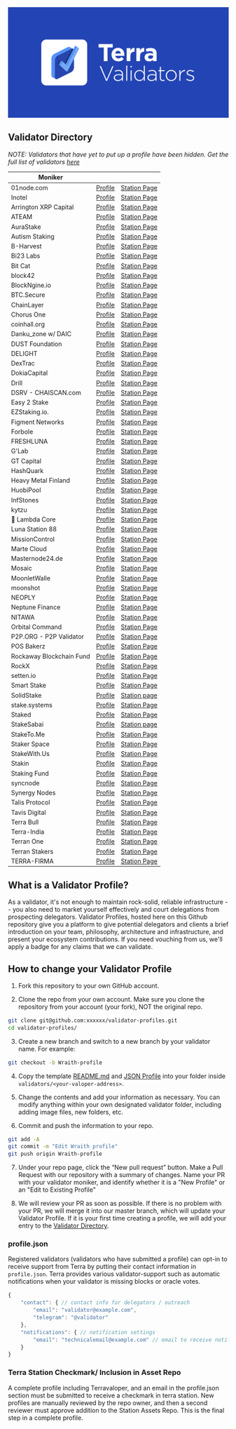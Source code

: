 <img src="img/banner_bg.png" />

## Validator Directory

_NOTE: Validators that have yet to put up a profile have been hidden. Get the full list of validators [here](https://station.terra.money/staking)_

| Moniker               |                                                                                       |                                                                                                           |
|-----------------------|---------------------------------------------------------------------------------------|-----------------------------------------------------------------------------------------------------------|
| 01node.com            | [Profile](./validators/terravaloper1khfcg09plqw84jxy5e7fj6ag4s2r9wqsgm7k94/README.md) | [Station Page](https://station.terra.money/validator/terravaloper1khfcg09plqw84jxy5e7fj6ag4s2r9wqsgm7k94) |
| Inotel                | [Profile](./validators/terravaloper1vqegsqhe8q06t6jwgvww0qcr2u6v6g9xrwjnmw/README.md) | [Station Page](https://station.terra.money/validator/terravaloper1vqegsqhe8q06t6jwgvww0qcr2u6v6g9xrwjnmw) |
| Arrington XRP Capital | [Profile](./validators/terravaloper1c6gve6zhye5690563wxmvns7mugz6plu4aj7d3/README.md) | [Station Page](https://station.terra.money/validator/terravaloper1c6gve6zhye5690563wxmvns7mugz6plu4aj7d3) |
| ATEAM                 | [Profile](./validators/terravaloper1tusfpgvjrplqg2fm7wacy4slzjmnzswcfufuvp/README.md) | [Station Page](https://station.terra.money/validator/terravaloper1tusfpgvjrplqg2fm7wacy4slzjmnzswcfufuvp) |
| AuraStake                | [Profile](./validators/terravaloper1rjmzlljxwu2qh6g2sm9uldmtg0kj4qgyy9jx24/README.md) | [Station Page](https://station.terra.money/validator/terravaloper1rjmzlljxwu2qh6g2sm9uldmtg0kj4qgyy9jx24) |
| Autism Staking        | [Profile](./validators/terravaloper1zc9uadde55t4k3aw9uvgpkhwpsyzkq3k20g38r/README.md) | [Station Page](https://station.terra.money/validator/terravaloper1zc9uadde55t4k3aw9uvgpkhwpsyzkq3k20g38r) |
| B-Harvest             | [Profile](./validators/terravaloper15zcjduavxc5mkp8qcqs9eyhwlqwdlrzy6jln3m/README.md) | [Station Page](https://station.terra.money/validator/terravaloper15zcjduavxc5mkp8qcqs9eyhwlqwdlrzy6jln3m) |
| Bi23 Labs             | [Profile](./validators/terravaloper1jsdfyz8uhw2nd7cl45709w40r268phmvxam8eh/README.md) | [Station Page](https://station.terra.money/validator/terravaloper1jsdfyz8uhw2nd7cl45709w40r268phmvxam8eh) |
| Bit Cat               | [Profile](./validators/terravaloper1k4ef8m95t7eq522evmmuzvfkpla04pezmu4j7k/README.md) | [Station Page](https://station.terra.money/validator/terravaloper1k4ef8m95t7eq522evmmuzvfkpla04pezmu4j7k) |
| block42               | [Profile](./validators/terravaloper16tc3c9u6yj5uuhru32pvs0pahfwraurpypz7vj/README.md) | [Station Page](https://station.terra.money/validator/terravaloper16tc3c9u6yj5uuhru32pvs0pahfwraurpypz7vj) |
| BlockNgine.io         | [Profile](./validators/terravaloper1f2t96sz9hnwsqnneux6v28xfgn07pkxjduvwjz/README.md) | [Station Page](https://station.terra.money/validator/terravaloper1f2t96sz9hnwsqnneux6v28xfgn07pkxjduvwjz) |
| BTC.Secure            | [Profile](./validators/terravaloper1ya23p5cxtxwcfdrq4dmd2h0p5nc0vcl96yhjra/README.md) | [Station Page](https://station.terra.money/validator/terravaloper1ya23p5cxtxwcfdrq4dmd2h0p5nc0vcl96yhjra) |
| ChainLayer            | [Profile](./validators/terravaloper1kgddca7qj96z0qcxr2c45z73cfl0c75paknc5e/README.md) | [Station Page](https://station.terra.money/validator/terravaloper1kgddca7qj96z0qcxr2c45z73cfl0c75paknc5e) |
| Chorus One            | [Profile](./validators/terravaloper15urq2dtp9qce4fyc85m6upwm9xul30496sgk37/README.md) | [Station Page](https://station.terra.money/validator/terravaloper15urq2dtp9qce4fyc85m6upwm9xul30496sgk37) |
| coinhall.org          | [Profile](./validators/terravaloper1we68q2zel6ajpxuzw5aqhh07zlxxywrkx7jcfz/README.md) | [Station Page](https://station.terra.money/validator/terravaloper1we68q2zel6ajpxuzw5aqhh07zlxxywrkx7jcfz) |
| Danku_zone w/ DAIC     | [Profile](./validators/terravaloper12r8929na0amxfj406zw7vk8jmd03fmzcj9r2gg/README.md) | [Station Page](https://station.terra.money/validator/terravaloper12r8929na0amxfj406zw7vk8jmd03fmzcj9r2gg) |
| DUST Foundation       | [Profile](./validators/terravaloper13307pxehvt0qply3kw9vk578u4az0u4mu9eef4/README.md) | [Station Page](https://station.terra.money/validator/terravaloper13307pxehvt0qply3kw9vk578u4az0u4mu9eef4) |
| DELIGHT               | [Profile](./validators/terravaloper1fjuvyccn8hfmn5r7wc2t3kwqy09zzp6tyjcf50/README.md) | [Station Page](https://station.terra.money/validator/terravaloper1fjuvyccn8hfmn5r7wc2t3kwqy09zzp6tyjcf50) |
| DexTrac               | [Profile](./validators/terravaloper1wc76cg6zgqd7tm4cltg73dgceff77gdshj3w06/README.md) | [Station Page](https://station.terra.money/validator/terravaloper1wc76cg6zgqd7tm4cltg73dgceff77gdshj3w06) |
| DokiaCapital          | [Profile](./validators/terravaloper1v5hrqlv8dqgzvy0pwzqzg0gxy899rm4kdur03x/README.md) | [Station Page](https://station.terra.money/validator/terravaloper1v5hrqlv8dqgzvy0pwzqzg0gxy899rm4kdur03x) |
| Drill                | [Profile](./validators/terravaloper19r4pzmtejrlc722mf0ccf0x58atg8awpqnyshc/README.md) | [Station Page](https://station.terra.money/validator/terravaloper19r4pzmtejrlc722mf0ccf0x58atg8awpqnyshc) |
| DSRV - CHAISCAN.com   | [Profile](./validators/terravaloper175hhkyxmkp8hf2zrzka7cnn7lk6mudtv4uuu64/README.md) | [Station Page](https://station.terra.money/validator/terravaloper175hhkyxmkp8hf2zrzka7cnn7lk6mudtv4uuu64) |
| Easy 2 Stake          | [Profile](./validators/terravaloper1d0vfj9zvxfgcm4yt4ze4u35mvhj57eg2ku2ekv/README.md) | [Station Page](https://station.terra.money/validator/terravaloper1d0vfj9zvxfgcm4yt4ze4u35mvhj57eg2ku2ekv) |
| EZStaking.io.         | [Profile](./validators/terravaloper1vv4y54wczzk99ga65uvy7555n5q68gswcmdvj2/README.md) | [Station Page](https://station.terra.money/validator/terravaloper1vv4y54wczzk99ga65uvy7555n5q68gswcmdvj2) |
| Figment Networks      | [Profile](./validators/terravaloper15cupwhpnxhgylxa8n4ufyvux05xu864jcv0tsw/README.md) | [Station Page](https://station.terra.money/validator/terravaloper15cupwhpnxhgylxa8n4ufyvux05xu864jcv0tsw) |
| Forbole               | [Profile](./validators/terravaloper1jkqr2vfg4krfd4zwmsf7elfj07cjuzss30ux8g/README.md) | [Station Page](https://station.terra.money/validator/terravaloper1jkqr2vfg4krfd4zwmsf7elfj07cjuzss30ux8g) |
| FRESHLUNA             | [Profile](./validators/terravaloper1audgfvmgt0js54p3s8kj3r40uwej6vy2tv6rrw/README.md) | [Station Page](https://station.terra.money/validator/terravaloper1audgfvmgt0js54p3s8kj3r40uwej6vy2tv6rrw) |
| G'Lab                 | [Profile](./validators/terravaloper122jtp99q03vjdq2d63fgtmsjyndhkh3whaqaas/README.md) | [Station Page](https://station.terra.money/validator/terravaloper122jtp99q03vjdq2d63fgtmsjyndhkh3whaqaas) |
| GT Capital            | [Profile](./validators/terravaloper1rn9grwtg4p3f30tpzk8w0727ahcazj0f0n3xnk/README.md) | [Station Page](https://station.terra.money/validator/terravaloper1rn9grwtg4p3f30tpzk8w0727ahcazj0f0n3xnk) |
| HashQuark             | [Profile](./validators/terravaloper13ww603e55suhavpuyjft3htxca6g4tldt92pgf/README.md) | [Station Page](https://station.terra.money/validator/terravaloper13ww603e55suhavpuyjft3htxca6g4tldt92pgf) |
| Heavy Metal Finland   | [Profile](./validators/terravaloper1xetqge5kmatfk6223hcfgf8z3tnukmjhrewxru/README.md) | [Station Page](https://station.terra.money/validator/terravaloper1xetqge5kmatfk6223hcfgf8z3tnukmjhrewxru) |
| HuobiPool             | [Profile](./validators/terravaloper12kfeqrflptmlz5qj8agrm2ze6dzss3crm7uevf/README.md) | [Station Page](https://station.terra.money/validator/terravaloper12kfeqrflptmlz5qj8agrm2ze6dzss3crm7uevf) |
| InfStones             | [Profile](./validators/terravaloper1u3gcqh4xqcdfkcu82nrk9u75x8vtvcz7xafgpy/README.md) | [Station Page](https://station.terra.money/validator/terravaloper1u3gcqh4xqcdfkcu82nrk9u75x8vtvcz7xafgpy) |
| kytzu                 | [Profile](./validators/terravaloper1jyjg55hzsh0f4xymy0kuuan30pp4q75ruqmvyt/README.md) | [Station Page](https://station.terra.money/validator/terravaloper1jyjg55hzsh0f4xymy0kuuan30pp4q75ruqmvyt) |
| 🚀 Lambda Core       | [Profile](./validators/terravaloper1mgdsc0get3w984h03a02zy6gmg3kgqtfqs3tky/README.md) | [Station Page](https://station.terra.money/validator/terravaloper1mgdsc0get3w984h03a02zy6gmg3kgqtfqs3tky) |
| Luna Station 88       | [Profile](./validators/terravaloper1j27nm2gjm0m4lsye8lspa46rax0rw4fge23nnr/README.md) | [Station Page](https://station.terra.money/validator/terravaloper1j27nm2gjm0m4lsye8lspa46rax0rw4fge23nnr) |
| MissionControl        | [Profile](./validators/terravaloper1x4ce4fhqdnu8j7hrp64qmthumsvuhlq8y0kvx4/README.md) | [Station Page](https://station.terra.money/validator/terravaloper1x4ce4fhqdnu8j7hrp64qmthumsvuhlq8y0kvx4) |
| Marte Cloud           | [Profile](./validators/terravaloper1dg7zhmt4g4zq74y4tksq4xfzf5pwx4cnngavjk/README.md) | [Station Page](https://station.terra.money/validator/terravaloper1dg7zhmt4g4zq74y4tksq4xfzf5pwx4cnngavjk) |
| Masternode24.de       | [Profile](./validators/terravaloper15qjn7ke9s47qn4mte3lerkxtjjgp38n5qquzsu/README.md) | [Station Page](https://station.terra.money/validator/terravaloper15qjn7ke9s47qn4mte3lerkxtjjgp38n5qquzsu) |
| Mosaic                | [Profile](./validators/terravaloper15s5d4lm0n75af9jxwawqzl73trnrypdslajxz4/README.md) | [Station Page](https://station.terra.money/validator/terravaloper15s5d4lm0n75af9jxwawqzl73trnrypdslajxz4) |
| MoonletWalle          | [Profile](./validators/terravaloper19xe62428tlfesdym0zn5wx9slyefqjp00r67kw/README.md) | [Station Page](https://station.terra.money/validator/terravaloper19xe62428tlfesdym0zn5wx9slyefqjp00r67kw) |
| moonshot              | [Profile](./validators/terravaloper1xuxwc867udr9k84zzqhaflf9sc00svvmj5e4fy/README.md) | [Station Page](https://station.terra.money/validator/terravaloper1xuxwc867udr9k84zzqhaflf9sc00svvmj5e4fy) |
| NEOPLY                | [Profile](./validators/terravaloper103ra79dl2un2ltknhyz7crm5y29g4vhmycfwv9/README.md) | [Station Page](https://station.terra.money/validator/terravaloper103ra79dl2un2ltknhyz7crm5y29g4vhmycfwv9) |
| Neptune Finance       | [Profile](./validators/terravaloper1jkg3wy5q9q6jlshjf2r6p9nf4flwtr6hp30rjk/README.md) | [Station Page](https://station.terra.money/validator/terravaloper1jkg3wy5q9q6jlshjf2r6p9nf4flwtr6hp30rjk) |
| NITAWA                | [Profile](./validators/terravaloper193zuma3tk69kvffz9nqnca7z99tz7ej5ze9s7k/README.md) | [Station Page](https://station.terra.money/validator/terravaloper193zuma3tk69kvffz9nqnca7z99tz7ej5ze9s7k) |
| Orbital Command       | [Profile](./validators/terravaloper19hflr9ay8usqxsxm4zzrsxfy3xz7hp6kv4ydnd/README.md) | [Station Page](https://station.terra.money/validator/terravaloper19hflr9ay8usqxsxm4zzrsxfy3xz7hp6kv4ydnd) |
| P2P.ORG - P2P Validator  | [Profile](./validators/terravaloper144l7c3uph5a7h62xd8u5et3rqvj3dqtvvka2fu/README.md) | [Station Page](https://station.terra.money/validator/terravaloper144l7c3uph5a7h62xd8u5et3rqvj3dqtvvka2fu) |
| POS Bakerz            | [Profile](./validators/terravaloper1nwrksgv2vuadma8ygs8rhwffu2ygk4j24w2mku/README.md) | [Station Page](https://station.terra.money/validator/terravaloper1nwrksgv2vuadma8ygs8rhwffu2ygk4j24w2mku) |
| Rockaway Blockchain Fund | [Profile](./validators/terravaloper173de34wwvak6d4829h5vmxvm98y5vl08tmfgrq/README.md) | [Station Page](https://station.terra.money/validator/terravaloper173de34wwvak6d4829h5vmxvm98y5vl08tmfgrq) |
| RockX                 | [Profile](./validators/terravaloper1aw0znxtlq0wrayyz7wppz3qnw94hfrmnnrcxja/README.md) | [Station Page](https://station.terra.money/validator/terravaloper1aw0znxtlq0wrayyz7wppz3qnw94hfrmnnrcxja) |
| setten.io             | [Profile](./validators/terravaloper1tdkh85vv7vsvav93elmx6qsywuu22amc60u3sa)           | [Station Page](https://station.terra.money/validator/terravaloper1tdkh85vv7vsvav93elmx6qsywuu22amc60u3sa) |
| Smart Stake           | [Profile](./validators/terravaloper1alpf6snw2d76kkwjv3dp4l7pcl6cn9uyt0tcj9/README.md) | [Station Page](https://station.terra.money/validator/terravaloper1alpf6snw2d76kkwjv3dp4l7pcl6cn9uyt0tcj9) |
| SolidStake            | [Profile](./validators/terravaloper1fhx7y75643tze8dxf4m9gwhkxn955q8r7vxjel/README.md) | [Station page](https://station.terra.money/validator/terravaloper1fhx7y75643tze8dxf4m9gwhkxn955q8r7vxjel) |
| stake.systems         | [Profile](./validators/terravaloper1a9q6jl792qg36cp025ccjtgyf4qxrwzqjkmk5d/README.md) | [Station Page](https://station.terra.money/validator/terravaloper1a9q6jl792qg36cp025ccjtgyf4qxrwzqjkmk5d) |
| Staked                | [Profile](./validators/terravaloper1h6rf7y2ar5vz64q8rchz5443s3tqnswrpf4846/README.md) | [Station Page](https://station.terra.money/validator/terravaloper1h6rf7y2ar5vz64q8rchz5443s3tqnswrpf4846) |
| StakeSabai            | [Profile](./validators/terravaloper1g6g0v23c6tv75ygk5za4s2ewwestdfj0k2cy2x/README.md) | [Station page](https://station.terra.money/validator/terravaloper1g6g0v23c6tv75ygk5za4s2ewwestdfj0k2cy2x) |
| StakeTo.Me            | [Profile](./validators/terravaloper1z7we2y02fy2kvw0tdq8k26j4t370n58wxvl4ge)           | [Station Page](https://station.terra.money/validator/terravaloper1z7we2y02fy2kvw0tdq8k26j4t370n58wxvl4ge) |
| Staker Space          | [Profile](./validators/terravaloper1pc0gs3n6803x7jqe9m7etegmyx29xw38aaf3u7/README.md) | [Station Page](https://station.terra.money/validator/terravaloper1pc0gs3n6803x7jqe9m7etegmyx29xw38aaf3u7) |
| StakeWith.Us          | [Profile](./validators/terravaloper1c9ye54e3pzwm3e0zpdlel6pnavrj9qqvq89r3r/README.md) | [Station Page](https://station.terra.money/validator/terravaloper1c9ye54e3pzwm3e0zpdlel6pnavrj9qqvq89r3r) |
| Stakin                | [Profile](./validators/terravaloper1nwrksgv2vuadma8ygs8rhwffu2ygk4j24w2mku/README.md) | [Station Page](https://station.terra.money/validator/terravaloper1nwrksgv2vuadma8ygs8rhwffu2ygk4j24w2mku) |
| Staking Fund          | [Profile](./validators/terravaloper123gn6j23lmexu0qx5qhmgxgunmjcqsx8gmsyse/README.md) | [Station Page](https://station.terra.money/validator/terravaloper123gn6j23lmexu0qx5qhmgxgunmjcqsx8gmsyse) |
| syncnode              | [Profile](./validators/terravaloper1sym8gyehrdsm03vdc44rg9sflg8zeuqwfzavhx/README.md) | [Station Page](https://station.terra.money/validator/terravaloper1sym8gyehrdsm03vdc44rg9sflg8zeuqwfzavhx) |
| Synergy Nodes         | [Profile](./validators/terravaloper12jpzzmwthrljcvm48adncspxtchazkl8vah7u4/README.md) | [Station Page](https://station.terra.money/validator/terravaloper12jpzzmwthrljcvm48adncspxtchazkl8vah7u4) |
| Talis Protocol        | [Profile](./validators/terravaloper1qd0uk3wrw73x662y2gx4kaulrzlcky6275gl5s/README.md) | [Station Page](https://station.terra.money/validator/terravaloper1qd0uk3wrw73x662y2gx4kaulrzlcky6275gl5s) |
| Tavis Digital        | [Profile](./validators/terravaloper1vhm0l52y83vsqr60vt7vhxgsjlfyhf3h2mgfpe/README.md) | [Station Page](https://station.terra.money/validator/terravaloper1vhm0l52y83vsqr60vt7vhxgsjlfyhf3h2mgfpe) |
| Terra Bull            | [Profile](./validators/terravaloper1j747dvwyg0kk9ltrz5ux443lhzzq5tgdpsa7qw/README.md) | [Station Page](https://station.terra.money/validator/terravaloper1j747dvwyg0kk9ltrz5ux443lhzzq5tgdpsa7qw) |
| Terra-India           | [Profile](./validators/terravaloper19ne0aqltndwxl0n32zyuglp2z8mm3nu0gxpfaw/README.md) | [Station Page](https://station.terra.money/validator/terravaloper19ne0aqltndwxl0n32zyuglp2z8mm3nu0gxpfaw) |
| Terran One            | [Profile](./validators/terravaloper1krj7amhhagjnyg2tkkuh6l0550y733jnjnnlzy/README.md) | [Station Page](https://station.terra.money/validator/terravaloper1krj7amhhagjnyg2tkkuh6l0550y733jnjnnlzy) |
| Terran Stakers        | [Profile](./validators/terravaloper1uymwfafhq8fruvcjq8k67a29nqzrxnv9m6m427/README.md) | [Station Page](https://station.terra.money/validator/terravaloper1uymwfafhq8fruvcjq8k67a29nqzrxnv9m6m427) |
| TERRA-FIRMA           | [Profile](./validators/terravaloper1qqu376azltyc5wnsje5qgwru5mtj2yqdhar97v/README.md) | [Station Page](https://station.terra.money/validator/terravaloper1qqu376azltyc5wnsje5qgwru5mtj2yqdhar97v) |


## What is a Validator Profile?

As a validator, it's not enough to maintain rock-solid, reliable infrastructure -- you also need to market yourself effectively and court delegations from prospecting delegators. Validator Profiles, hosted here on this Github repository give you a platform to give potential delegators and clients a brief introduction on your team, philosophy, architecture and infrastructure, and present your ecosystem contributions. If you need vouching from us, we'll apply a badge for any claims that we can validate.

## How to change your Validator Profile

1. Fork this repository to your own GitHub account.

2. Clone the repo from your own account. Make sure you clone the repository from your account (your fork), NOT the original repo.

```sh
git clone git@github.com:xxxxxx/validator-profiles.git
cd validator-profiles/
```

3. Create a new branch and switch to a new branch by your validator name. For example:

```sh
git checkout -b Wraith-profile
```

4. Copy the template [README.md](./template/README.md) and [JSON Profile](./template/profile.json) into your folder inside `validators/<your-valoper-address>`.

5. Change the contents and add your information as necessary. You can modify anything within your own designated validator folder, including adding image files, new folders, etc.

6. Commit and push the information to your repo.

```sh
git add -A
git commit -m "Edit Wraith profile"
git push origin Wraith-profile
```

7. Under your repo page, click the “New pull request” button. Make a Pull Request with our repository with a summary of changes. Name your PR with your validator moniker, and identify whether it is a "New Profile" or an "Edit to Existing Profile"

8. We will review your PR as soon as possible. If there is no problem with your PR, we will merge it into our master branch, which will update your Validator Profile. If it is your first time creating a profile, we will add your entry to the [Validator Directory](#validator-directory).

### profile.json

Registered validators (validators who have submitted a profile) can opt-in to receive support from Terra by putting their contact information in `profile.json`. Terra provides various validator-support such as automatic notifications when your validator is missing blocks or oracle votes.


```javascript
{
    "contact": { // contact info for delegators / outreach
        "email": "validator@example.com",
        "telegram": "@validator"
    },
    "notifications": { // notification settings
        "email": "technicalemail@example.com" // email to receive notifications
    }
}
```

### Terra Station Checkmark/ Inclusion in Asset Repo
A complete profile including Terravaloper, and an email in the profile.json section must be submitted to receive a checkmark in terra station. New profiles are manually reviewed by the repo owner, and then a second reviewer must approve addition to the Station Assets Repo. This is the final step in a complete profile.
